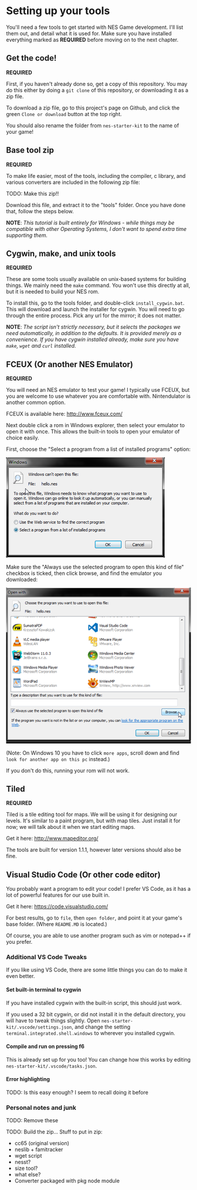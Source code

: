 # Setting up your tools

You'll need a few tools to get started with NES Game development. I'll list them out, and detail what it is used for.
Make sure you have installed everything marked as **REQUIRED** before moving on to the next chapter.

## Get the code!

**REQUIRED**

First, if you haven't already done so, get a copy of this repository. You may do this either by doing a `git clone` of
this repository, or downloading it as a zip file. 

To download a zip file, go to this project's page on Github, and click the green `Clone or download` button at the top right.

You should also rename the folder from `nes-starter-kit` to the name of your game!

## Base tool zip

**REQUIRED**

To make life easier, most of the tools, including the compiler, c library, and various converters are 
included in the following zip file: 

TODO: Make this zip!! 

Download this file, and extract it to the "tools" folder. Once you have done that, follow the steps below.

**NOTE**: _This tutorial is built entirely for Windows - while things may be compatible with other 
Operating Systems, I don't want to spend extra time supporting them._

## Cygwin, make, and unix tools

**REQUIRED**

These are some tools usually available on unix-based systems for building things. We mainly need the `make` command. 
You won't use this directly at all, but it is needed to build your NES rom.

To install this, go to the tools folder, and double-click `install_cygwin.bat`. This will download and launch the installer
for cygwin. You will need to go through the entire process. Pick any url for the mirror; it does not matter.

**NOTE**: _The script isn't strictly necessary, but it selects the packages we need automatically, in addition to the defaults.
It is provided merely as a convenience. If you have cygwin installed already, make sure you have `make`, `wget` and `curl`
installed._

## FCEUX (Or another NES Emulator)

**REQUIRED**

You will need an NES emulator to test your game! I typically use FCEUX, but you are welcome to use whatever you are comfortable
with. Nintendulator is another common option.

FCEUX is available here: http://www.fceux.com/

Next double click a rom in Windows explorer, then select your emulator to open it with once. This allows
the built-in tools to open your emulator of choice easily.

First, choose the "Select a program from a list of installed programs" option:

![Step 1](./images/fceux_1.png)

Make sure the "Always use the selected program to open this kind of file" checkbox is ticked, then click browse, and find the
emulator you downloaded: 

![Step 2](./images/fceux_2.png)

(Note: On Windows 10 you have to click `more apps`, scroll down and find `look for another app on this pc` instead.) 

If you don't do this, running your rom will not work.

## Tiled

**REQUIRED**

Tiled is a tile editing tool for maps. We will be using it for designing our levels. It's similar to a paint program, but
with map tiles. Just install it for now; we will talk about it when we start editing maps.

Get it here: http://www.mapeditor.org/

The tools are built for version 1.1.1, however later versions should also be fine.

## Visual Studio Code (Or other code editor)

You probably want a program to edit your code! I prefer VS Code, as it has a lot of powerful features for our use built in.

Get it here: https://code.visualstudio.com/

For best results, go to `file`, then `open folder`, and point it at your game's base folder. (Where `README.MD` is located.)

Of course, you are able to use another program such as vim or notepad++ if you prefer.

### Additional VS Code Tweaks

If you like using VS Code, there are some little things you can do to make it even better. 

#### Set built-in terminal to cygwin

If you have installed cygwin with the built-in script, this should just work. 

If you used a 32 bit cygwin, or did not install it in the default directory, you will have to tweak things slightly. 
Open `nes-starter-kit/.vscode/settings.json`, and change the setting `terminal.integrated.shell.windows` to wherever you 
installed cygwin.

#### Compile and run on pressing f6

This is already set up for you too! You can change how this works by editing `nes-starter-kit/.vscode/tasks.json`.

#### Error highlighting

TODO: Is this easy enough? I seem to recall doing it before

### Personal notes and junk 
TODO: Remove these

TODO: Build the zip...
Stuff to put in zip: 
- cc65 (original version)
- neslib + famitracker
- wget script
- nesst?
- size tool?
- what else?
- Converter packaged with pkg node module